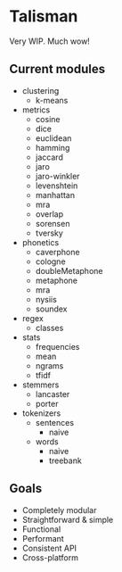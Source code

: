 # Talisman

Very WIP. Much wow!

## Current modules

* clustering
  * k-means
* metrics
  * cosine
  * dice
  * euclidean
  * hamming
  * jaccard
  * jaro
  * jaro-winkler
  * levenshtein
  * manhattan
  * mra
  * overlap
  * sorensen
  * tversky
* phonetics
  * caverphone
  * cologne
  * doubleMetaphone
  * metaphone
  * mra
  * nysiis
  * soundex
* regex
  * classes
* stats
  * frequencies
  * mean
  * ngrams
  * tfidf
* stemmers
  * lancaster
  * porter
* tokenizers
  * sentences
    * naive
  * words
    * naive
    * treebank

## Goals

* Completely modular
* Straightforward & simple
* Functional
* Performant
* Consistent API
* Cross-platform
